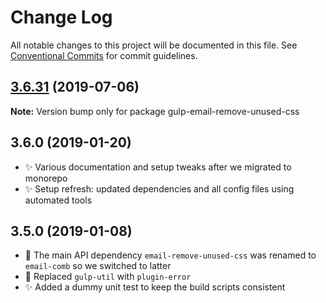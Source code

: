 # Change Log

All notable changes to this project will be documented in this file.
See [Conventional Commits](https://conventionalcommits.org) for commit guidelines.

## [3.6.31](https://gitlab.com/codsen/codsen/compare/gulp-email-remove-unused-css@3.6.30...gulp-email-remove-unused-css@3.6.31) (2019-07-06)

**Note:** Version bump only for package gulp-email-remove-unused-css





## 3.6.0 (2019-01-20)

- ✨ Various documentation and setup tweaks after we migrated to monorepo
- ✨ Setup refresh: updated dependencies and all config files using automated tools

## 3.5.0 (2019-01-08)

- 🔧 The main API dependency `email-remove-unused-css` was renamed to `email-comb` so we switched to latter
- 🔧 Replaced `gulp-util` with `plugin-error`
- ✨ Added a dummy unit test to keep the build scripts consistent
